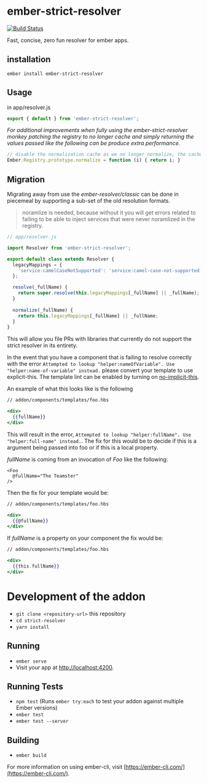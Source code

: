 # ember-strict-resolver

[![Build Status](https://travis-ci.org/stefanpenner/ember-strict-resolver.svg?branch=master)](https://travis-ci.org/stefanpenner/ember-strict-resolver)

Fast, concise, zero fun resolver for ember apps.

## installation
```
ember install ember-strict-resolver
```

## Usage

in app/resolver.js
```js
export { default } from 'ember-strict-resolver';
```

_For additional improvements when fully using the ember-strict-resolver monkey patching the registry to no longer cache and simply returning the values passed like the following can be produce extra performance._

```js
// disable the normalization cache as we no longer normalize, the cache has become a bottle neck.
Ember.Registry.prototype.normalize = function (i) { return i; }
```

## Migration

Migrating away from use the _ember-resolver/classic_ can be done in piecemeal by supporting a sub-set of the old resolution formats.

> noramlize is needed, because without it you will get errors related to failing to be able to inject services that were never noramlized in the registry.

```js
// app/resolver.js

import Resolver from 'ember-strict-resolver';

export default class extends Resolver {
  legacyMappings = {
    'service:camelCaseNotSupported': 'service:camel-case-not-supported'
  };

  resolve(_fullName) {
    return super.resolve(this.legacyMappings[_fullName] || _fullName);
  }
  
  normalize(_fullName) {
    return this.legacyMappings[_fullName] || _fullName;
  }
}
```

This will allow you file PRs with libraries that currently do not support the strict resolver in its entirety.

In the event that you have a component that is failing to resolve correctly with the error `Attempted to lookup "helper:nameOfVariable". Use "helper:name-of-variable" instead.` please convert your template to use explicit-this. The template lint can be enabled by turning on [no-implicit-this](https://github.com/ember-template-lint/ember-template-lint/blob/master/docs/rule/no-implicit-this.md).

An example of what this looks like is the following

```hbs
// addon/components/templates/foo.hbs

<div>
  {{fullName}}
</div>
```

This will result in the error, `Attempted to lookup "helper:fullName". Use "helper:full-name" instead.`. The fix for this would be to decide if this is a argument being passed into foo or if this is a local property.

_fullName_ is coming from an invocation of _Foo_ like the following:

```
<Foo
  @fullName="The Teamster"
/>
```

Then the fix for your template would be:

```hbs
// addon/components/templates/foo.hbs

<div>
  {{@fullName}}
</div>
```

If _fullName_ is a property on your component the fix would be:

```hbs
// addon/components/templates/foo.hbs

<div>
  {{this.fullName}}
</div>
```

# Development of the addon

* `git clone <repository-url>` this repository
* `cd strict-resolver`
* `yarn install`

## Running

* `ember serve`
* Visit your app at [http://localhost:4200](http://localhost:4200).

## Running Tests

* `npm test` (Runs `ember try:each` to test your addon against multiple Ember versions)
* `ember test`
* `ember test --server`

## Building

* `ember build`

For more information on using ember-cli, visit [https://ember-cli.com/](https://ember-cli.com/).
